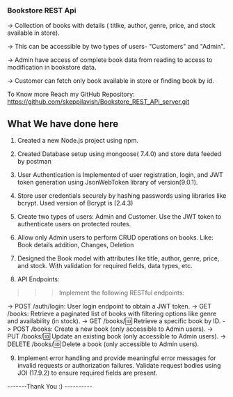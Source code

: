 ### Bookstore REST Api

-> Collection of books with details ( titlke, author, genre, price, and stock available in store). 

-> This can be accessible by two types of users- "Customers" and "Admin".

-> Admin have access of complete book data from reading to access to modification in bookstore data.

-> Customer can fetch only book available in store or finding book by id. 



To Know more Reach my GitHub Repository: https://github.com/skeppilavish/Bookstore_REST_APi_server.git


## What We have done here

1. Created a new Node.js project using npm.

2. Created Database setup using mongoose( 7.4.0) and store data feeded by postman

3. User Authentication is Implemented of user registration, login, and JWT token generation using JsonWebToken library of version(9.0.1).

4. Store user credentials securely by hashing passwords using libraries like bcrypt. 
    Used version of Bcrypt is (2.4.3)

5. Create two types of users: Admin and Customer. Use the JWT token to authenticate users on protected routes.

6. Allow only Admin users to perform CRUD operations on books. Like: Book details addition, Changes, Deletion 

7. Designed the Book model with attributes like title, author, genre, price, and stock. With validation for required fields, data types, etc.

8. API Endpoints:

 >>>Implement the following RESTful endpoints:

   -> POST /auth/login: User login endpoint to obtain a JWT token.
   -> GET /books: Retrieve a paginated list of books with filtering options like genre and availability (in stock).
   -> GET /books/:id: Retrieve a specific book by ID.
   -> POST /books: Create a new book (only accessible to Admin users).
   -> PUT /books/:id: Update an existing book (only accessible to Admin users).
   -> DELETE /books/:id: Delete a book (only accessible to Admin users).

9. Implement error handling and provide meaningful error messages for invalid requests or authorization failures.
    Validate request bodies using JOI (17.9.2) to ensure required fields are present. 

-------Thank You :) ----------